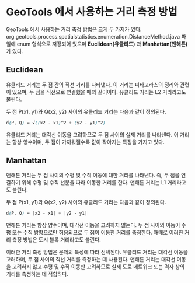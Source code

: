 # GeoTools 에서 사용하는 거리 측정 방법

GeoTools 에서 사용하는 거리 측정 방법은 크게 두 가지가 있다.
org.geotools.process.spatialstatistics.enumeration.DistanceMethod.java 파일에 enum 형식으로 저장되어 있으며
**Euclidean(유클리드)** 과 **Manhattan(맨해튼)** 가 있다.

## Euclidean

유클리드 거리는 두 점 간의 직선 거리를 나타낸다. 
이 거리는 피타고라스의 정리와 관련이 있으며, 두 점을 직선으로 연결했을 때의 길이이다. 
유클리드 거리는 L2 거리라고도 불린다.

두 점 P(x1, y1)와 Q(x2, y2) 사이의 유클리드 거리는 다음과 같이 정의된다.

```scss
d(P, Q) = √((x2 - x1)^2 + (y2 - y1)^2)
```

유클리드 거리는 대각선 이동을 고려하므로 두 점 사이의 실제 거리를 나타낸다. 이 거리는 항상 양수이며, 두 점이 가까워질수록 값이 작아지는 특징을 가지고 있다.

## Manhattan

맨해튼 거리는 두 점 사이의 수평 및 수직 이동에 대한 거리를 나타낸다. 
즉, 두 점을 연결하기 위해 수평 및 수직 선분을 따라 이동한 거리를 한다. 
맨해튼 거리는 L1 거리라고도 불린다.

두 점 P(x1, y1)와 Q(x2, y2) 사이의 유클리드 거리는 다음과 같이 정의된다.

```scss
d(P, Q) = |x2 - x1| + |y2 - y1|
```

맨해튼 거리는 항상 양수이며, 대각선 이동을 고려하지 않는다. 
두 점 사이의 이동이 수평 또는 수직 방향으로만 허용되므로 두 점이 이동한 거리를 측정한다. 
때때로 이러한 거리 측정 방법은 도시 블록 거리라고도 불린다.

이러한 거리 측정 방법은 문제의 특성에 따라 선택된다. 유클리드 거리는 대각선 이동을 고려하며, 두 점 사이의 직선 거리를 측정하는 데 사용된다. 
맨해튼 거리는 대각선 이동을 고려하지 않고 수평 및 수직 이동만 고려하므로 실제 도로 네트워크 또는 격자 상의 거리를 측정하는 데 적합하다.
